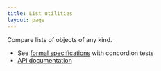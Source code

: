 ```yaml
---
title: List utilities
layout: page
---
```


Compare lists of objects of any kind.


- See [formal specifications](specs/listutils/ListUtils.html) with concordion tests
- [API documentation](api)
